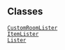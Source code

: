 ---
---
## Classes

<a href="../object/CustomRoomLister.html#CustomRoomLister"
target="main"><code>CustomRoomLister</code></a>  
<a href="../object/ItemLister.html#ItemLister"
target="main"><code>ItemLister</code></a>  
<a href="../object/Lister.html#Lister"
target="main"><code>Lister</code></a>  
